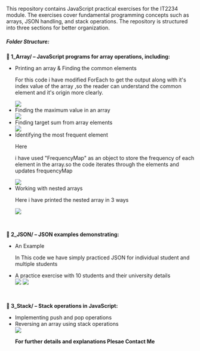 <!DOCTYPE html>
<html>
<body>
  <p>This repository contains JavaScript practical exercises for the IT2234 module. The exercises cover fundamental programming concepts such as arrays, JSON handling, and stack operations. The repository is structured into three sections for better organization.</p>

<h5><b></b>Folder Structure:</h5></b>
<b>📂 1_Array/ – JavaScript programs for array operations, including:</b><br>
<ul>
  <li>Printing an array & Finding the common elements</li>
   <p>For this code i have modified ForEach to get the output along with it's index value of the array ,so the reader can understand the common element and it's origin more clearly.</p>
  <img src = "https://github.com/user-attachments/assets/49b369f0-3b0a-44c1-89fb-c05594c9e413">
    <li>Finding the maximum value in an array</li>
 
<img src = "https://github.com/user-attachments/assets/c0876137-2e5d-4e96-880e-f939ecdd2dcf">

  <li>Finding target sum from array elements</li>
<img src ="https://github.com/user-attachments/assets/3e1d23a9-6d8d-4202-99f7-e833f48598ea">


  <li>Identifying the most frequent element</li>
  <p>Here</p> i have used "FrequencyMap" as an object to store the frequency of each element in the array.so the code iterates through the elements and updates frequencyMap </p>
  <img src = "https://github.com/user-attachments/assets/6dc9e282-28fb-4e66-ade0-36b8f06c6ad8">
  <li>Working with nested arrays</li>
  <p>Here i have printed the nested array in 3 ways</p>
  <img src = "https://github.com/user-attachments/assets/7ee7951a-81f6-4a6a-b38a-015d96d5f537">

</ul>
<br>

<b>📂 2_JSON/ – JSON examples demonstrating:</b><br>
<ul>
  <li>An Example</li>
  <p>In This code we have simply practiced JSON for individual student and multiple students</p>
  <li>A practice exercise with 10 students and their university details</li>
<img src = "https://github.com/user-attachments/assets/37455218-320a-4f14-9f17-4a5135f4dd27">
<img src= "https://github.com/user-attachments/assets/1e0411f0-47d1-4679-bdb1-62325f55d949">

  
</ul>
<br>

<b>📂 3_Stack/ – Stack operations in JavaScript:</b>
<ul>
  <li>Implementing push and pop operations</li>
  <li>Reversing an array using stack operations</li>
  <img src = "https://github.com/user-attachments/assets/1ce61632-59df-48da-a8c9-b5368394b255 ">


  <p><b>For further details and explanations Plesae Contact Me</p></b>

  
</ul>

</body>
</html>
